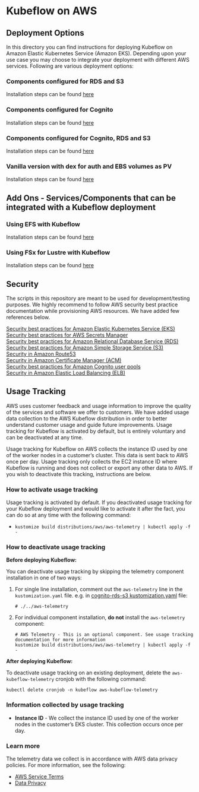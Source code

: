 # Kubeflow on AWS
## Deployment Options

In this directory you can find instructions for deploying Kubeflow on Amazon Elastic Kubernetes Service (Amazon EKS). Depending upon your use case you may choose to integrate your deployment with different AWS services. Following are various deployment options:

### Components configured for RDS and S3
Installation steps can be found [here](rds-s3)

### Components configured for Cognito
Installation steps can be found [here](cognito)

### Components configured for Cognito, RDS and S3
Installation steps can be found [here](cognito-rds-s3)

### Vanilla version with dex for auth and EBS volumes as PV
Installation steps can be found [here](vanilla)

## Add Ons - Services/Components that can be integrated with a Kubeflow deployment

### Using EFS with Kubeflow
Installation steps can be found [here](storage/efs)

### Using FSx for Lustre with Kubeflow
Installation steps can be found [here](storage/fsx-for-lustre)

## Security

The scripts in this repository are meant to be used for development/testing purposes. We highly recommend to follow AWS security best practice documentation while provisioning AWS resources. We have added few references below.

[Security best practices for Amazon Elastic Kubernetes Service (EKS)](https://aws.github.io/aws-eks-best-practices/security/docs/)  
[Security best practices for AWS Secrets Manager](https://docs.aws.amazon.com/secretsmanager/latest/userguide/best-practices.html)  
[Security best practices for Amazon Relational Database Service (RDS)](https://docs.aws.amazon.com/AmazonRDS/latest/UserGuide/CHAP_BestPractices.Security.html)  
[Security best practices for Amazon Simple Storage Service (S3)](https://docs.aws.amazon.com/AmazonS3/latest/userguide/security-best-practices.html)  
[Security in Amazon Route53](https://docs.aws.amazon.com/Route53/latest/DeveloperGuide/security.html)  
[Security in Amazon Certificate Manager (ACM)](https://docs.aws.amazon.com/acm/latest/userguide/security.html)  
[Security best practices for Amazon Cognito user pools](https://docs.aws.amazon.com/AmazonS3/latest/userguide/security-best-practices.html)  
[Security in Amazon Elastic Load Balancing (ELB)](https://docs.aws.amazon.com/elasticloadbalancing/latest/userguide/security.html)

## Usage Tracking

AWS uses customer feedback and usage information to improve the quality of the services and software we offer to customers. We have added usage data collection to the AWS Kubeflow distribution in order to better understand customer usage and guide future improvements. Usage tracking for Kubeflow is activated by default, but is entirely voluntary and can be deactivated at any time. 

Usage tracking for Kubeflow on AWS collects the instance ID used by one of the worker nodes in a customer’s cluster. This data is sent back to AWS once per day. Usage tracking only collects the EC2 instance ID where Kubeflow is running and does not collect or export any other data to AWS. If you wish to deactivate this tracking, instructions are below. 

### How to activate usage tracking

Usage tracking is activated by default. If you deactivated usage tracking for your Kubeflow deployment and would like to activate it after the fact, you can do so at any time with the following command:

- ```
  kustomize build distributions/aws/aws-telemetry | kubectl apply -f -
  ```

### How to deactivate usage tracking

**Before deploying Kubeflow:** 

You can deactivate usage tracking by skipping the telemetry component installation in one of two ways:

1. For single line installation, comment out the `aws-telemetry` line in the `kustomization.yaml` file. e.g. in [cognito-rds-s3 kustomization.yaml](cognito-rds-s3/kustomization.yaml#L59) file:
    ```
    # ./../aws-telemetry
    ```
1. For individual component installation, **do not** install the `aws-telemetry` component: 
    ```
    # AWS Telemetry - This is an optional component. See usage tracking documentation for more information
    kustomize build distributions/aws/aws-telemetry | kubectl apply -f -
    ```
**After deploying Kubeflow:**

To deactivate usage tracking on an existing deployment, delete the `aws-kubeflow-telemetry` cronjob with the following command:

```
kubectl delete cronjob -n kubeflow aws-kubeflow-telemetry
```

### Information collected by usage tracking

* **Instance ID** - We collect the instance ID used by one of the worker nodes in the customer’s EKS cluster. This collection occurs once per day.

### Learn more

The telemetry data we collect is in accordance with AWS data privacy policies. For more information, see the following:

* [AWS Service Terms](https://aws.amazon.com/service-terms/)
* [Data Privacy](https://aws.amazon.com/compliance/data-privacy-faq/)